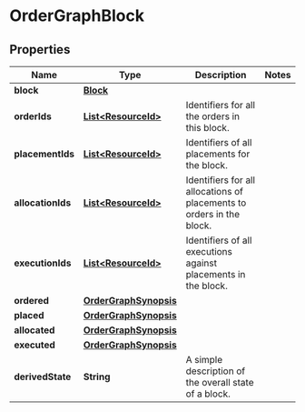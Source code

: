 

# OrderGraphBlock


## Properties

Name | Type | Description | Notes
------------ | ------------- | ------------- | -------------
**block** | [**Block**](Block.md) |  | 
**orderIds** | [**List&lt;ResourceId&gt;**](ResourceId.md) | Identifiers for all the orders in this block. | 
**placementIds** | [**List&lt;ResourceId&gt;**](ResourceId.md) | Identifiers of all placements for the block. | 
**allocationIds** | [**List&lt;ResourceId&gt;**](ResourceId.md) | Identifiers for all allocations of placements to orders in the block. | 
**executionIds** | [**List&lt;ResourceId&gt;**](ResourceId.md) | Identifiers of all executions against placements in the block. | 
**ordered** | [**OrderGraphSynopsis**](OrderGraphSynopsis.md) |  | 
**placed** | [**OrderGraphSynopsis**](OrderGraphSynopsis.md) |  | 
**allocated** | [**OrderGraphSynopsis**](OrderGraphSynopsis.md) |  | 
**executed** | [**OrderGraphSynopsis**](OrderGraphSynopsis.md) |  | 
**derivedState** | **String** | A simple description of the overall state of a block. | 




